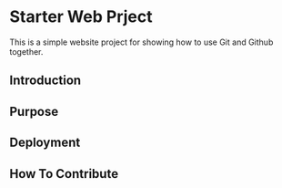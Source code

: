 # Starter Web Prject

This is a simple website project for
showing how to use Git and Github together.

## Introduction

## Purpose

## Deployment

## How To Contribute